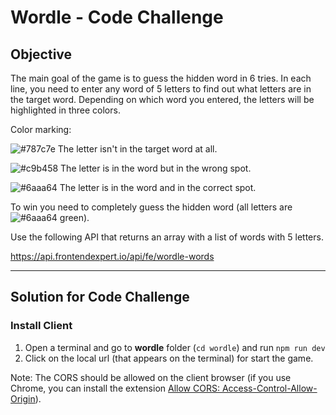# Wordle - Code Challenge

## Objective

The main goal of the game is to guess the hidden word in 6 tries. In each line, you need to enter any word of 5 letters to find out what letters are in the target word. Depending on which word you entered, the letters will be highlighted in three colors.

Color marking:

![#787c7e](https://placehold.co/15x15/787c7e/787c7e.png) The letter isn't in the target word at all.

![#c9b458](https://placehold.co/15x15/c9b458/c9b458.png) The letter is in the word but in the wrong spot.

![#6aaa64](https://placehold.co/15x15/6aaa64/6aaa64.png) The letter is in the word and in the correct spot.

To win you need to completely guess the hidden word (all letters are ![#6aaa64](https://placehold.co/15x15/6aaa64/6aaa64.png) green).

Use the following API that returns an array with a list of words with 5 letters.

https://api.frontendexpert.io/api/fe/wordle-words

---

## Solution for Code Challenge

### Install Client

1. Open a terminal and go to **wordle** folder (`cd wordle`) and run `npm run dev`
2. Click on the local url (that appears on the terminal) for start the game.

Note: The CORS should be allowed on the client browser (if you use Chrome, you can install the extension [Allow CORS: Access-Control-Allow-Origin](https://chrome.google.com/webstore/detail/allow-cors-access-control/lhobafahddgcelffkeicbaginigeejlf)).
